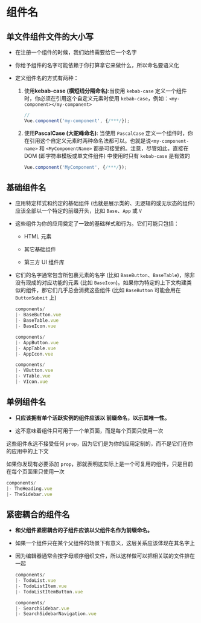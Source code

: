# 组件名

## 单文件组件文件的大小写

- 在注册一个组件的时候，我们始终需要给它一个名字

- 你给予组件的名字可能依赖于你打算拿它来做什么，所以命名要语义化

- 定义组件名的方式有两种：

    1. 使用**kebab-case (横短线分隔命名)**:当使用 `kebab-case` 定义一个组件时，你必须在引用这个自定义元素时使用 `kebab-case`，例如：`<my-component></my-component>`

        ```js
        //
        Vue.component('my-component', {/***/});
        ```

    2. 使用**PascalCase (大驼峰命名)**: 当使用 `PascalCase` 定义一个组件时，你在引用这个自定义元素时两种命名法都可以。也就是说`<my-component-name>` 和 `<MyComponentName>` 都是可接受的。注意，尽管如此，直接在 DOM (即字符串模板或单文件组件) 中使用时只有 `kebab-case` 是有效的

        ```js
        Vue.component('MyComponent', {/***/});
        ```

## 基础组件名

- 应用特定样式和约定的基础组件 (也就是展示类的、无逻辑的或无状态的组件) 应该全部以一个特定的前缀开头，比如 `Base`、`App` 或 `V`

- 这些组件为你的应用奠定了一致的基础样式和行为。它们可能只包括：

  - HTML 元素

  - 其它基础组件

  - 第三方 UI 组件库

- 它们的名字通常包含所包裹元素的名字 (比如 `BaseButton`、`BaseTable`)，除非没有现成的对应功能的元素 (比如 `BaseIcon`)。如果你为特定的上下文构建类似的组件，那它们几乎总会消费这些组件 (比如 `BaseButton` 可能会用在 `ButtonSubmit` 上)

    ```js
    components/
    |- BaseButton.vue
    |- BaseTable.vue
    |- BaseIcon.vue
    ```

    ```js
    components/
    |- AppButton.vue
    |- AppTable.vue
    |- AppIcon.vue
    ```

    ```js
    components/
    |- VButton.vue
    |- VTable.vue
    |- VIcon.vue
    ```

## 单例组件名

- **只应该拥有单个活跃实例的组件应该以  前缀命名，以示其唯一性。**

- 这不意味着组件只可用于一个单页面，而是每个页面只使用一次

这些组件永远不接受任何 `prop`，因为它们是为你的应用定制的，而不是它们在你的应用中的上下文

如果你发现有必要添加 `prop`，那就表明这实际上是一个可复用的组件，只是目前在每个页面里只使用一次

```js
components/
|- TheHeading.vue
|- TheSidebar.vue
```

## 紧密耦合的组件名

- **和父组件紧密耦合的子组件应该以父组件名作为前缀命名。**

- 如果一个组件只在某个父组件的场景下有意义，这层关系应该体现在其名字上

- 因为编辑器通常会按字母顺序组织文件，所以这样做可以把相关联的文件排在一起

    ```js
    components/
    |- TodoList.vue
    |- TodoListItem.vue
    |- TodoListItemButton.vue
    ```

    ```js
    components/
    |- SearchSidebar.vue
    |- SearchSidebarNavigation.vue
    ```
